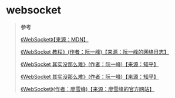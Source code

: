 # websocket

> **参考**
>
> [《WebSocket》【来源：MDN】](https://developer.mozilla.org/zh-CN/docs/Web/API/WebSocket)
>
> [《WebSocket 教程》(作者：阮一峰)【来源：阮一峰的网络日志】](http://www.ruanyifeng.com/blog/2017/05/websocket.html)
>
> [《WebSocket 其实没那么难》(作者：阮一峰)【来源：知乎】](https://zhuanlan.zhihu.com/p/74326818)
>
> [《WebSocket 其实没那么难》(作者：阮一峰)【来源：知乎】](https://zhuanlan.zhihu.com/p/74326818)
>
> [《WebSocket》(作者：廖雪峰)【来源：廖雪峰的官方网站】](https://www.liaoxuefeng.com/wiki/1022910821149312/1103303693824096)
